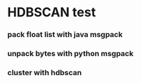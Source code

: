 # HDBSCAN test
### pack float list with java msgpack
### unpack bytes with python msgpack
### cluster with hdbscan
